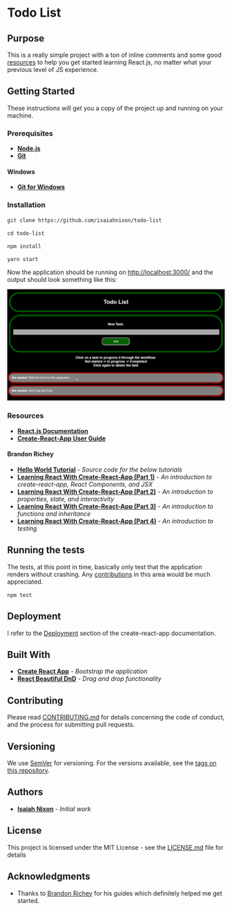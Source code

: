 # Todo List

## Purpose

This is a really simple project with a ton of inline comments and some good [resources](#resources) to help you get started learning React.js, no matter what your previous level of JS experience.

## Getting Started

These instructions will get you a copy of the project up and running on your machine.

### Prerequisites

* **[Node.js](https://nodejs.org/en/)**
* **[Git](https://git-scm.com/)**

#### Windows

* **[Git for Windows](https://git-for-windows.github.io/)**

### Installation

```
git clone https://github.com/isaiahnixon/todo-list
```

```
cd todo-list
```

```
npm install
```

```
yarn start
```

Now the application should be running on [http://localhost:3000/](http://localhost:3000/) and the output should look something like this:

![Todo List Output](https://raw.githubusercontent.com/isaiahnixon/todo-list/master/public/todo-list-output.gif)


### Resources

* **[React.js Documentation](https://reactjs.org/docs/hello-world.html)**
* **[Create-React-App User Guide](https://github.com/facebookincubator/create-react-app/blob/master/packages/react-scripts/template/README.md)**

#### Brandon Richey

* **[Hello World Tutorial](https://github.com/richeyb/hello-world-tutorial-example)** - *Source code for the below tutorials*
* **[Learning React With Create-React-App (Part 1)](https://medium.com/in-the-weeds/learning-react-with-create-react-app-part-1-a12e1833fdc)** - *An introduction to create-react-app, React Components, and JSX*
* **[Learning React With Create-React-App (Part 2)](https://medium.com/in-the-weeds/learning-react-with-create-react-app-part-2-3ad99f38b48d)** - *An introduction to properties, state, and interactivity*
* **[Learning React With Create-React-App (Part 3)](https://medium.com/in-the-weeds/learning-react-with-create-react-app-part-3-322447d14192)** - *An introduction to functions and inheritance*
* **[Learning React With Create-React-App (Part 4)](https://medium.com/in-the-weeds/learning-react-with-create-react-app-part-4-9f843c8c1ccc)** - *An introduction to testing*

## Running the tests

The tests, at this point in time, basically only test that the application renders without crashing. Any [contributions](#contributing) in this area would be much appreciated.

```
npm test
```

## Deployment

I refer to the [Deployment](https://github.com/facebookincubator/create-react-app/blob/master/packages/react-scripts/template/README.md#deployment) section of the create-react-app documentation.


## Built With

* **[Create React App](https://github.com/facebookincubator/create-react-app)** - *Bootstrap the application*
* **[React Beautiful DnD](https://github.com/atlassian/react-beautiful-dnd)** - *Drag and drop functionality*

## Contributing

Please read [CONTRIBUTING.md](CONTRIBUTING.md) for details concerning the code of conduct, and the process for submitting pull requests.

## Versioning

We use [SemVer](http://semver.org/) for versioning. For the versions available, see the [tags on this repository](https://github.com/isaiahnixon/todo-list/tags).

## Authors

* **[Isaiah Nixon](https://github.com/isaiahnixon)** - *Initial work*

## License

This project is licensed under the MIT License - see the [LICENSE.md](LICENSE.md) file for details

## Acknowledgments

* Thanks to [Brandon Richey](https://github.com/richeyb) for his guides which definitely helped me get started.
